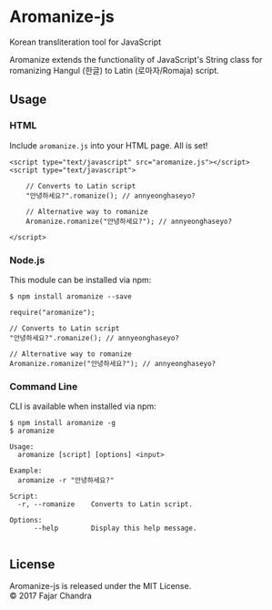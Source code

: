 # Aromanize-js

Korean transliteration tool for JavaScript

Aromanize extends the functionality of JavaScript's String class for romanizing Hangul (한글) to Latin (로마자/Romaja) script.

## Usage

### HTML

Include `aromanize.js` into your HTML page. All is set!

```
<script type="text/javascript" src="aromanize.js"></script>
<script type="text/javascript">

	// Converts to Latin script
	"안녕하세요?".romanize(); // annyeonghaseyo?

	// Alternative way to romanize
	Aromanize.romanize("안녕하세요?"); // annyeonghaseyo?

</script>
```

### Node.js

This module can be installed via npm:

```
$ npm install aromanize --save
```

```
require("aromanize");

// Converts to Latin script
"안녕하세요?".romanize(); // annyeonghaseyo?

// Alternative way to romanize
Aromanize.romanize("안녕하세요?"); // annyeonghaseyo?
```

### Command Line

CLI is available when installed via npm:

```
$ npm install aromanize -g
$ aromanize

Usage:
  aromanize [script] [options] <input>

Example:
  aromanize -r "안녕하세요?"

Script:
  -r, --romanize    Converts to Latin script.

Options:
      --help        Display this help message.
		
```

## License

Aromanize-js is released under the MIT License.<br />
&copy; 2017 Fajar Chandra
